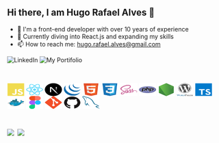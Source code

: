 ## Hi there, I am Hugo Rafael Alves 👋

- 🔭 I'm a front-end developer with over 10 years of experience
- 🌱 Currently diving into React.js and expanding my skills
- 📫 How to reach me: hugo.rafael.alves@gmail.com

<div>
  <a href="https://www.linkedin.com/in/hugorafaelalves" target="_blank" style="text-decoration: none;" title="My LinkedIn Profile">
    <img height="25em" src="https://img.shields.io/badge/LinkedIn-0077B5?style=for-the-badge&logo=linkedin&logoColor=white" alt="LinkedIn" /></a>
  <a href="https://hugorafaelalves.com.br" target="_blank" style="text-decoration: none;" title="My Portifolio">
    <img height="25em" src="https://img.shields.io/website-up-down-green-red/http/monip.org.svg" alt="My Portifolio"/>
   </a>
</div>

##

<div style="display: inline_block"><br>
  <img align="center" alt="Hugo Rafael Alves-Js" height="30" width="40" src="https://raw.githubusercontent.com/devicons/devicon/master/icons/javascript/javascript-plain.svg" title="JavaScript" />
  <img align="center" alt="Hugo Rafael Alves-Js" height="30" width="40" src="https://raw.githubusercontent.com/devicons/devicon/master/icons/react/react-original.svg" title="React.js"/>
  <img align="center" alt="Hugo Rafael Alves-Js" height="30" width="40" src="https://raw.githubusercontent.com/devicons/devicon/master/icons/nextjs/nextjs-original.svg" title="Next.js" />
  <img align="center" alt="Hugo Rafael Alves-Js" height="30" width="40" src="https://raw.githubusercontent.com/devicons/devicon/master/icons/jquery/jquery-original.svg" title="JQuery" />
  <img align="center" alt="Hugo Rafael Alves-Js" height="30" width="40" src="https://raw.githubusercontent.com/devicons/devicon/master/icons/html5/html5-original.svg" title="HTML5" />
  <img align="center" alt="Hugo Rafael Alves-Js" height="30" width="40" src="https://raw.githubusercontent.com/devicons/devicon/master/icons/css3/css3-original.svg" title="CSS3" />
  <img align="center" alt="Hugo Rafael Alves-Js" height="30" width="40" src="https://raw.githubusercontent.com/devicons/devicon/master/icons/sass/sass-original.svg" title="SASS" />
  <img align="center" alt="Hugo Rafael Alves-Js" height="30" width="40" src="https://raw.githubusercontent.com/devicons/devicon/master/icons/php/php-original.svg" title="PHP" />
  <img align="center" alt="Hugo Rafael Alves-Js" height="30" width="40" src="https://raw.githubusercontent.com/devicons/devicon/master/icons/nodejs/nodejs-original.svg" title="NodeJs" />
  <img align="center" alt="Hugo Rafael Alves-Js" height="30" width="40" src="https://raw.githubusercontent.com/devicons/devicon/master/icons/wordpress/wordpress-original.svg" title="WordPress" />
  <img align="center" alt="Hugo Rafael Alves-Js" height="30" width="40" src="https://raw.githubusercontent.com/devicons/devicon/master/icons/typescript/typescript-plain.svg" title="Typescript" />
  <img align="center" alt="Hugo Rafael Alves-Js" height="30" width="40" src="https://raw.githubusercontent.com/devicons/devicon/master/icons/docker/docker-original.svg" title="Docker" />
  <img align="center" alt="Hugo Rafael Alves-Js" height="30" width="40" src="https://raw.githubusercontent.com/devicons/devicon/master/icons/figma/figma-original.svg" title="Figma" />
  <img align="center" alt="Hugo Rafael Alves-Js" height="30" width="40" src="https://raw.githubusercontent.com/devicons/devicon/master/icons/git/git-original.svg" title="Git" />
  <img align="center" alt="Hugo Rafael Alves-Js" height="30" width="40" src="https://raw.githubusercontent.com/devicons/devicon/master/icons/github/github-original.svg" title="GitHub" />
  <img align="center" alt="Hugo Rafael Alves-Js" height="30" width="40" src="https://raw.githubusercontent.com/devicons/devicon/master/icons/mysql/mysql-original.svg" title="MySQL" />
</div>

##
<br>
<div>
  <a href="https://github.com/hrafaelalves">
    <img height="180em" src="https://github-readme-stats.vercel.app/api?username=hrafaelalves&show_icons=true&theme=dark" /></a>&nbsp;&nbsp;<a href="https://github.com/hrafaelalves"><img height="180em" src="https://github-readme-stats.vercel.app/api/top-langs/?username=hrafaelalves&layout=compact&theme=dark" /></a>  
</div>


<!-- ![Snake commit animation](https://github.com/hrafaelalves/hrafaelalves/blob/output/github-contribution-grid-snake.svg) -->
